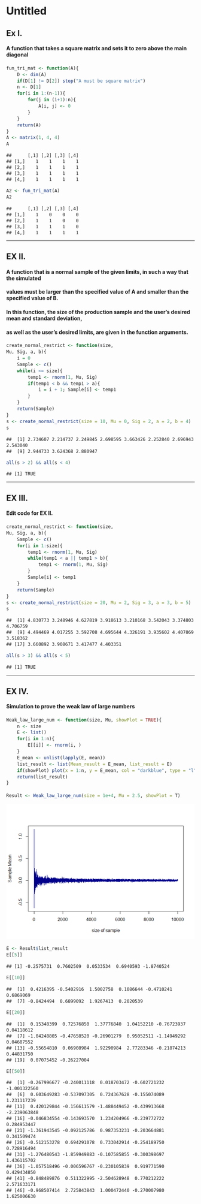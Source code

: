 Untitled
================

## Ex I.

#### A function that takes a square matrix and sets it to zero above the main diagonal

``` r
fun_tri_mat <- function(A){
    D <- dim(A)
    if(D[1] != D[2]) stop("A must be square matrix")
    n <- D[1]
    for(i in 1:(n-1)){
        for(j in (i+1):n){
            A[i, j] <- 0
        }
    }
    return(A)
}
A <- matrix(1, 4, 4)
A
```

    ##      [,1] [,2] [,3] [,4]
    ## [1,]    1    1    1    1
    ## [2,]    1    1    1    1
    ## [3,]    1    1    1    1
    ## [4,]    1    1    1    1

``` r
A2 <- fun_tri_mat(A)
A2
```

    ##      [,1] [,2] [,3] [,4]
    ## [1,]    1    0    0    0
    ## [2,]    1    1    0    0
    ## [3,]    1    1    1    0
    ## [4,]    1    1    1    1

------------------------------------------------------------------------

## EX II.

#### A function that is a normal sample of the given limits, in such a way that the simulated

#### values must be larger than the specified value of A and smaller than the specified value of B.

#### In this function, the size of the production sample and the user’s desired mean and standard deviation,

#### as well as the user’s desired limits, are given in the function arguments.

``` r
create_normal_restrict <- function(size, 
Mu, Sig, a, b){
    i = 0
    Sample <- c()
    while(i <= size){
        temp1 <- rnorm(1, Mu, Sig)
        if(temp1 < b && temp1 > a){
            i = i + 1; Sample[i] <- temp1
        }
    }
    return(Sample)
}
s <- create_normal_restrict(size = 10, Mu = 0, Sig = 2, a = 2, b = 4)
s
```

    ##  [1] 2.734607 2.214737 2.249845 2.698595 3.663426 2.252840 2.696943 2.543040
    ##  [9] 2.944733 3.624368 2.880947

``` r
all(s > 2) && all(s < 4)
```

    ## [1] TRUE

------------------------------------------------------------------------

## EX III.

#### Edit code for EX II.

``` r
create_normal_restrict <- function(size, 
Mu, Sig, a, b){
    Sample <- c()
    for(i in 1:size){
        temp1 <- rnorm(1, Mu, Sig)
        while(temp1 < a || temp1 > b){
            temp1 <- rnorm(1, Mu, Sig)
        }
        Sample[i] <- temp1
    }
    return(Sample)
}
s <- create_normal_restrict(size = 20, Mu = 2, Sig = 3, a = 3, b = 5)
s
```

    ##  [1] 4.830773 3.248946 4.627819 3.918613 3.210168 3.542043 3.374803 4.706759
    ##  [9] 4.494469 4.017255 3.592708 4.695644 4.326191 3.935602 4.407869 3.518362
    ## [17] 3.660892 3.908671 3.417477 4.403351

``` r
all(s > 3) && all(s < 5)
```

    ## [1] TRUE

------------------------------------------------------------------------

## EX IV.

#### Simulation to prove the weak law of large numbers

``` r
Weak_law_large_num <- function(size, Mu, showPlot = TRUE){
    n <- size
    E <- list()
    for(i in 1:n){
        E[[i]] <- rnorm(i, )
    }
    E_mean <- unlist(lapply(E, mean))
    list_result <- list(Mean_result = E_mean, list_result = E)
    if(showPlot) plot(x = 1:n, y = E_mean, col = "darkblue", type = "l", xlab = "size of sample", ylab = "Sample Mean")
    return(list_result)
}

Result <- Weak_law_large_num(size = 1e+4, Mu = 2.5, showPlot = T) 
```

![](create_matrix_triangular_simulate_Normal_Restricted_files/figure-gfm/unnamed-chunk-4-1.png)<!-- -->

``` r
E <- Result$list_result
E[[5]]
```

    ## [1] -0.2575731  0.7602509  0.0533534  0.6940593 -1.8740524

``` r
E[[10]]
```

    ##  [1]  0.4216395 -0.5402916  1.5002758  0.1086644 -0.4710241  0.6869069
    ##  [7] -0.8424494  0.6899092  1.9267413  0.2020539

``` r
E[[20]]
```

    ##  [1]  0.15348399  0.72576850  1.37776840  1.04152210 -0.76723937  0.04118612
    ##  [7] -1.04248805 -0.47658520 -0.26901279  0.95052511 -1.14949292  0.04687552
    ## [13] -0.55654810  0.06908984  1.92290984  2.77283346 -0.21874213  0.44831750
    ## [19]  0.07075452 -0.26227004

``` r
E[[50]]
```

    ##  [1] -0.267996677 -0.240011118  0.018703472 -0.602721232 -1.001322560
    ##  [6]  0.603649283 -0.537097305  0.724367628 -0.155074089  1.231117239
    ## [11]  0.420129844 -0.156611579 -1.488449452 -0.439913668 -2.239063848
    ## [16] -0.046834554 -0.143693570  1.234204966 -0.239772722  0.284953447
    ## [21] -1.361943545 -0.092125786  0.987353231 -0.203664881  0.341509474
    ## [26] -0.512153278  0.694291078  0.733042914 -0.254189750  0.728916494
    ## [31] -1.276480543 -1.859949883 -0.107585855 -0.300398697  1.436115702
    ## [36] -1.057518496 -0.006596767 -0.230105839  0.919771590  0.429434850
    ## [41] -0.848489876  0.511322995 -2.504628948  0.770212222  2.571633171
    ## [46] -0.968507414  2.725843843  1.000472440 -0.270007980  1.625006630
